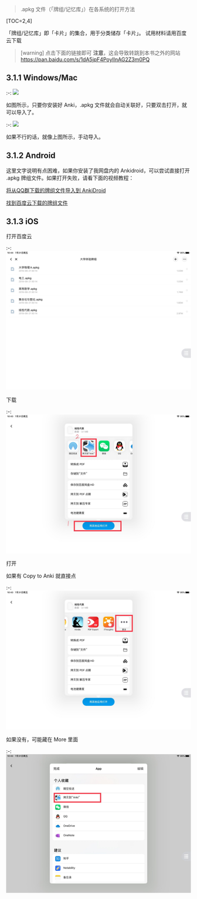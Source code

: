 
> .apkg 文件（「牌组/记忆库」）在各系统的打开方法

[TOC=2,4]

「牌组/记忆库」即「卡片」的集合，用于分类储存「卡片」。
试用材料请用百度云下载

>[warning] 点击下面的链接即可
> **注意**，这会导致转跳到本书之外的网站
> https://pan.baidu.com/s/1dA5jpF4PoyIlnAG2Z3m0PQ

## 3.1.1 Windows/Mac

:-: ![](../.gitbook/assets/9.22.20.24.PNG)

如图所示，只要你安装好 Anki，.apkg 文件就会自动关联好，只要双击打开，就可以导入了。

:-: ![](../.gitbook/assets/9.22.20.27.PNG)

如果不行的话，就像上图所示，手动导入。

## 3.1.2 Android

这里文字说明有点困难，如果你安装了我网盘内的 Ankidroid，可以尝试直接打开 .apkg 牌组文件。如果打开失败，请看下面的视频教程：

[将从QQ群下载的牌组文件导入到 AnkiDroid](https://www.bilibili.com/video/av41518619/?p=8)

[找到百度云下载的牌组文件](https://www.bilibili.com/video/av41518619/?p=9)

## 3.1.3 iOS

打开百度云

:-: ![](../images/TIM图片20200731141212.png)

下载

:-: ![](../images/TIM图片20200731141237.jpg)

打开

如果有 Copy  to Anki 就直接点

:-: ![](../images/TIM图片20200731141335.jpg)

如果没有，可能藏在 More 里面

:-: ![](../images/TIM图片20200731141407.jpg)



